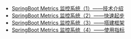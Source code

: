 - [SpringBoot Metrics 监控系统（1）——技术介绍](https://jitwxs.cn/b8c50183.html)
- [SpringBoot Metrics 监控系统（2）——快速起步](https://jitwxs.cn/1e8d61b4.html)
- [SpringBoot Metrics 监控系统（3）——搭建框架](https://jitwxs.cn/527f9dce.html)
- [SpringBoot Metrics 监控系统（4）——使用指标](https://jitwxs.cn/dad9ec18.html)
